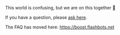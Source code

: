 This world is confusing, but we are on this together :rainbow:

If you have a question, please [ask here](https://github.com/flashbots/mev-boost/issues/new?labels=question).

The FAQ has moved here: https://boost.flashbots.net
